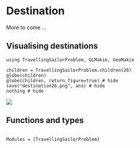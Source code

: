 # Destination

More to come ... 

## Visualising destinations

```@example destination
using TravellingSailorProblem, GLMakie, GeoMakie

children = TravellingSailorProblem.children(26)
globe(children)
globe(children, return_figure=true) # hide
save("destination26.png", ans) # hide
nothing # hide
```
![](destination26.png)



## Functions and types

```@index
```

```@autodocs
Modules = [TravellingSailorProblem]
```


